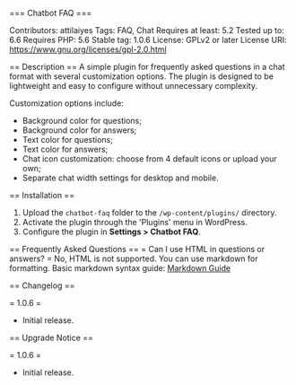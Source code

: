 === Chatbot FAQ ===

Contributors:       attilaiyes
Tags:               FAQ, Chat
Requires at least:  5.2
Tested up to:       6.6
Requires PHP:       5.6
Stable tag:         1.0.6
License:            GPLv2 or later
License URI:        https://www.gnu.org/licenses/gpl-2.0.html

== Description == 
A simple plugin for frequently asked questions in a chat format with several customization options. The plugin is designed to be lightweight and easy to configure without unnecessary complexity.

Customization options include:
- Background color for questions;
- Background color for answers;
- Text color for questions;
- Text color for answers;
- Chat icon customization: choose from 4 default icons or upload your own;
- Separate chat width settings for desktop and mobile.

== Installation ==
1. Upload the `chatbot-faq` folder to the `/wp-content/plugins/` directory.
2. Activate the plugin through the 'Plugins' menu in WordPress.
3. Configure the plugin in **Settings > Chatbot FAQ**.

== Frequently Asked Questions ==
= Can I use HTML in questions or answers? =
No, HTML is not supported. You can use markdown for formatting.
Basic markdown syntax guide: [Markdown Guide](https://www.markdownguide.org/basic-syntax/)

== Changelog ==

= 1.0.6 =
* Initial release.

== Upgrade Notice ==

= 1.0.6 =
* Initial release.


